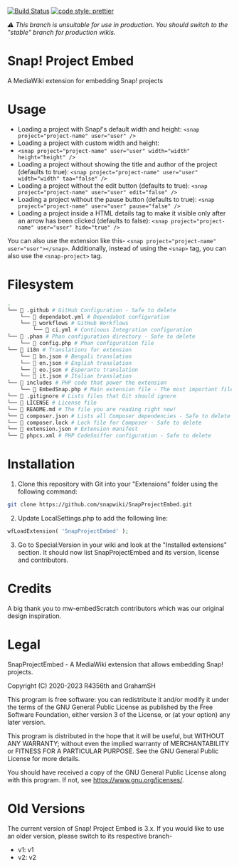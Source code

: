 [![Build Status](https://img.shields.io/github/actions/workflow/status/snapwiki/SnapProjectEmbed/ci.yml?branch=main&style=flat-square)](https://github.com/snapwiki/SnapProjectEmbed/actions)
[![code style: prettier](https://img.shields.io/badge/code_style-prettier-ff69b4.svg?style=flat-square)](https://github.com/prettier/prettier)

*:warning: This branch is unsuitable for use in production. You should switch to the "stable" branch for production wikis.*
# Snap! Project Embed

A MediaWiki extension for embedding Snap! projects

# Usage

- Loading a project with Snap<i>!</i>'s default width and height:
  `<snap project="project-name" user="user" />`
- Loading a project with custom width and height:
- `<snap project="project-name" user="user" width="width" height="height" />`
- Loading a project without showing the title and author of the project (defaults to true):
  `<snap project="project-name" user="user" width="width" taa="false" />`
- Loading a project without the edit button (defaults to true):
  `<snap project="project-name" user="user" edit="false" />`
- Loading a project without the pause button (defaults to true):
  `<snap project="project-name" user="user" pause="false" />`
- Loading a project inside a HTML details tag to make it visible only after an arrow has been clicked (defaults to false):
  `<snap project="project-name" user="user" hide="true" />`

You can also use the extension like this- `<snap project="project-name" user="user"></snap>`. Additionally, instead of using the `<snap>` tag, you can also use the `<snap-project>` tag.

# Filesystem

```bash
.
└── 📂 .github # GitHub Configuration - Safe to delete
    └── 📜 dependabot.yml # Dependabot configuration
    └── 📂 workflows # GitHub Workflows
        └── 📜 ci.yml # Continous Integration configuration
└── 📂 .phan # Phan configuration directory - Safe to delete
    └── 📜 config.php # Phan configuration file
└── 📂 i18n # Translations for extension
    └── 📜 bn.json # Bengali translation
    └── 📜 en.json # English translation
    └── 📜 eo.json # Esperanto translation
    └── 📜 it.json # Italian translation
└── 📂 includes # PHP code that power the extension
    └── 📜 EmbedSnap.php # Main extension file - The most important file of all!
└── 📜 .gitignore # Lists files that Git should ignore
└── 📜 LICENSE # License file
└── 📜 README.md # The file you are reading right now!
└── 📜 composer.json # Lists all Composer dependencies - Safe to delete
└── 📜 composer.lock # Lock file for Composer - Safe to delete
└── 📜 extension.json # Extension manifest
└── 📜 phpcs.xml # PHP CodeSniffer configuration - Safe to delete
```

# Installation

1. Clone this repository with Git into your "Extensions" folder using the following command:

```Bash
git clone https://github.com/snapwiki/SnapProjectEmbed.git
```

2. Update LocalSettings.php to add the following line:

```PHP
wfLoadExtension( 'SnapProjectEmbed' );
```

3. Go to Special:Version in your wiki and look at the "Installed extensions" section. It should now list SnapProjectEmbed and its version, license and contributors.

# Credits

A big thank you to mw-embedScratch contributors which was our original design inspiration.

# Legal

SnapProjectEmbed - A MediaWiki extension that allows embedding Snap! projects.

Copyright (C) 2020-2023 R4356th and GrahamSH

This program is free software: you can redistribute it and/or modify
it under the terms of the GNU General Public License as published by
the Free Software Foundation, either version 3 of the License, or
(at your option) any later version.

This program is distributed in the hope that it will be useful,
but WITHOUT ANY WARRANTY; without even the implied warranty of
MERCHANTABILITY or FITNESS FOR A PARTICULAR PURPOSE. See the
GNU General Public License for more details.

You should have received a copy of the GNU General Public License
along with this program. If not, see <https://www.gnu.org/licenses/>.

# Old Versions

The current version of Snap! Project Embed is 3.x. If you would like to use an older version, please switch to its respective branch-
* v1: v1
* v2: v2
